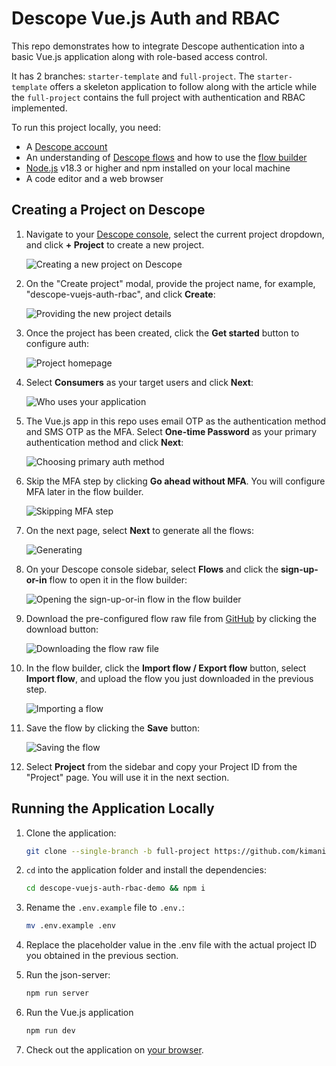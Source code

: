 # Descope Vue.js Auth and RBAC

This repo demonstrates how to integrate Descope authentication into a basic Vue.js application along with role-based access control.

It has 2 branches: `starter-template` and `full-project`. The `starter-template` offers a skeleton application to follow along with the article while the `full-project` contains the full project with authentication and RBAC implemented.

To run this project locally, you need:

- A [Descope account](https://www.descope.com/sign-up)
- An understanding of [Descope flows](https://docs.descope.com/flows) and how to use the [flow builder](https://docs.descope.com/flows#flow-builder)
- [Node.js](https://nodejs.org/) v18.3 or higher and npm installed on your local machine
- A code editor and a web browser

## Creating a Project on Descope

1. Navigate to your [Descope console](https://app.descope.com/home), select the current project dropdown, and click **+ Project** to create a new project.

   ![Creating a new project on Descope](https://i.imgur.com/IkumFmc.png)

2. On the "Create project" modal, provide the project name, for example, "descope-vuejs-auth-rbac", and click **Create**:

   ![Providing the new project details](https://i.imgur.com/88nlF1x.png)

3. Once the project has been created, click the **Get started** button to configure auth:

   ![Project homepage](https://i.imgur.com/JNAJgYb.png)

4. Select **Consumers** as your target users and click **Next**:

   ![Who uses your application](https://i.imgur.com/6HZSv5J.png)

5. The Vue.js app in this repo uses email OTP as the authentication method and SMS OTP as the MFA. Select **One-time Password** as your primary authentication method and click **Next**:

   ![Choosing primary auth method](https://i.imgur.com/91uJpnE.png)

6. Skip the MFA step by clicking **Go ahead without MFA**. You will configure MFA later in the flow builder.

   ![Skipping MFA step](https://i.imgur.com/MXwFwC8.png)

7. On the next page, select **Next** to generate all the flows:

   ![Generating](https://i.imgur.com/1A0hsRE.png)

8. On your Descope console sidebar, select **Flows** and click the **sign-up-or-in** flow to open it in the flow builder:

   ![Opening the sign-up-or-in flow in the flow builder](https://i.imgur.com/1q02dp9.png)

9. Download the pre-configured flow raw file from [GitHub](https://github.com/kimanikevin254/descope-vuejs-auth-rbac-demo/blob/starter-template/sign-up-or-in.json) by clicking the download button:

   ![Downloading the flow raw file](https://i.imgur.com/dcd6BAl.png)

10. In the flow builder, click the **Import flow / Export flow** button, select **Import flow**, and upload the flow you just downloaded in the previous step.

    ![Importing a flow](https://i.imgur.com/bkl2Nnk.png)

11. Save the flow by clicking the **Save** button:

    ![Saving the flow](https://i.imgur.com/Y6LG7Ui.png)

12. Select **Project** from the sidebar and copy your Project ID from the "Project" page. You will use it in the next section.

## Running the Application Locally

1. Clone the application:

   ```bash
   git clone --single-branch -b full-project https://github.com/kimanikevin254/descope-vuejs-auth-rbac-demo.git
   ```

2. `cd` into the application folder and install the dependencies:

   ```bash
   cd descope-vuejs-auth-rbac-demo && npm i
   ```

3. Rename the `.env.example` file to `.env.`:

   ```bash
   mv .env.example .env
   ```

4. Replace the placeholder value in the .env file with the actual project ID you obtained in the previous section.

5. Run the json-server:

   ```bash
   npm run server
   ```

6. Run the Vue.js application

   ```bash
   npm run dev
   ```

7. Check out the application on [your browser](http://localhost:5173).
